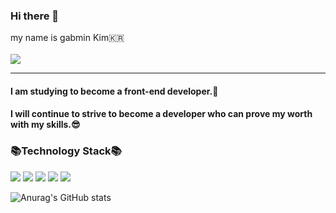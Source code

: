 ### Hi there 👋     
my name is gabmin Kim🇰🇷  
<br>
<img src="https://img.shields.io/badge/rlarkqals@gmail.com-EA4335?style=flat&logo=Gmail&logoColor=white"/>
<hr/>

#### I am studying to become a front-end developer.📒   

#### I will continue to strive to become a developer who can prove my worth with my skills.😎

### 📚Technology Stack📚
<img src="https://img.shields.io/badge/HTML5-E34F26?style=flat&logo=HTML5&logoColor=white"/> <img src="https://img.shields.io/badge/CSS3-1572B6?style=flat&logo=CSS3&logoColor=white"/> <img src="https://img.shields.io/badge/JavaScript-F7DF1E?style=flat&logo=JavaScript&logoColor=white"/> <img src="https://img.shields.io/badge/React-61DAFB?style=flat&logo=React&logoColor=white"/>
<img src="https://img.shields.io/badge/Redux-764ABC?style=flat&logo=Redux&logoColor=white"/>


![Anurag's GitHub stats](https://github-readme-stats.vercel.app/api?username=gabmin&show_icons=true&theme=gruvbox_light)
